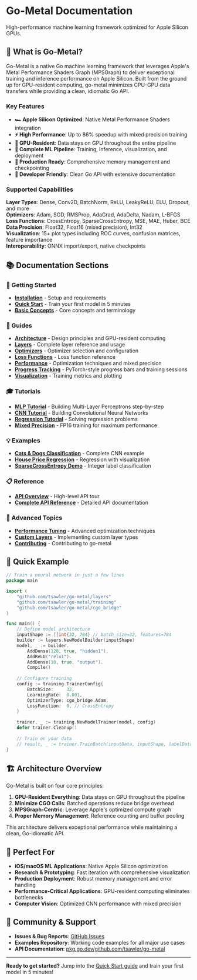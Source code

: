# Go-Metal Documentation

High-performance machine learning framework optimized for Apple Silicon GPUs.

## 🚀 What is Go-Metal?

Go-Metal is a native Go machine learning framework that leverages Apple's Metal Performance Shaders Graph (MPSGraph) to deliver exceptional training and inference performance on Apple Silicon. Built from the ground up for GPU-resident computing, go-metal minimizes CPU-GPU data transfers while providing a clean, idiomatic Go API.

### Key Features

- **🏎️ Apple Silicon Optimized**: Native Metal Performance Shaders integration
- **⚡ High Performance**: Up to 86% speedup with mixed precision training  
- **🎯 GPU-Resident**: Data stays on GPU throughout the entire pipeline
- **🧠 Complete ML Pipeline**: Training, inference, visualization, and deployment
- **💾 Production Ready**: Comprehensive memory management and checkpointing
- **🔧 Developer Friendly**: Clean Go API with extensive documentation

### Supported Capabilities

**Layer Types**: Dense, Conv2D, BatchNorm, ReLU, LeakyReLU, ELU, Dropout, and more  
**Optimizers**: Adam, SGD, RMSProp, AdaGrad, AdaDelta, Nadam, L-BFGS  
**Loss Functions**: CrossEntropy, SparseCrossEntropy, MSE, MAE, Huber, BCE  
**Data Precision**: Float32, Float16 (mixed precision), Int32  
**Visualization**: 15+ plot types including ROC curves, confusion matrices, feature importance  
**Interoperability**: ONNX import/export, native checkpoints

## 📚 Documentation Sections

### 🏁 Getting Started
- **[Installation](getting-started/installation.md)** - Setup and requirements
- **[Quick Start](getting-started/quick-start.md)** - Train your first model in 5 minutes
- **[Basic Concepts](getting-started/basic-concepts.md)** - Core concepts and terminology

### 📖 Guides
- **[Architecture](guides/architecture.md)** - Design principles and GPU-resident computing
- **[Layers](guides/layers.md)** - Complete layer reference and usage
- **[Optimizers](guides/optimizers.md)** - Optimizer selection and configuration
- **[Loss Functions](guides/loss-functions.md)** - Loss function reference
- **[Performance](guides/performance.md)** - Optimization techniques and mixed precision
- **[Progress Tracking](guides/progress-tracking.md)** - PyTorch-style progress bars and training sessions
- **[Visualization](guides/visualization.md)** - Training metrics and plotting

### 🎓 Tutorials
- **[MLP Tutorial](tutorials/mlp-tutorial.md)** - Building Multi-Layer Perceptrons step-by-step
- **[CNN Tutorial](tutorials/cnn-tutorial.md)** - Building Convolutional Neural Networks
- **[Regression Tutorial](tutorials/regression-tutorial.md)** - Solving regression problems
- **[Mixed Precision](tutorials/mixed-precision.md)** - FP16 training for maximum performance

### 💡 Examples
- **[Cats & Dogs Classification](examples/cats-dogs-classification.md)** - Complete CNN example
- **[House Price Regression](examples/house-price-regression.md)** - Regression with visualization
- **[SparseCrossEntropy Demo](examples/sparse-cross-entropy.md)** - Integer label classification

### 📋 Reference
- **[API Overview](reference/api-overview.md)** - High-level API tour
- **[Complete API Reference](https://pkg.go.dev/github.com/tsawler/go-metal)** - Detailed API documentation

### 🔬 Advanced Topics
- **[Performance Tuning](advanced/performance-tuning.md)** - Advanced optimization techniques
- **[Custom Layers](tutorials/custom-layers.md)** - Implementing custom layer types
- **[Contributing](advanced/contributing.md)** - Contributing to go-metal

## 🚀 Quick Example

```go
// Train a neural network in just a few lines
package main

import (
    "github.com/tsawler/go-metal/layers"
    "github.com/tsawler/go-metal/training"
    "github.com/tsawler/go-metal/cgo_bridge"
)

func main() {
    // Define model architecture
    inputShape := []int{32, 784} // batch_size=32, features=784
    builder := layers.NewModelBuilder(inputShape)
    model, _ := builder.
        AddDense(128, true, "hidden1").
        AddReLU("relu1").
        AddDense(10, true, "output").
        Compile()
    
    // Configure training
    config := training.TrainerConfig{
        BatchSize:     32,
        LearningRate:  0.001,
        OptimizerType: cgo_bridge.Adam,
        LossFunction:  0, // CrossEntropy
    }
    
    trainer, _ := training.NewModelTrainer(model, config)
    defer trainer.Cleanup()
    
    // Train on your data
    // result, _ := trainer.TrainBatch(inputData, inputShape, labelData, labelShape)
}
```

## 🏗️ Architecture Overview

Go-Metal is built on four core principles:

1. **GPU-Resident Everything**: Data stays on GPU throughout the pipeline
2. **Minimize CGO Calls**: Batched operations reduce bridge overhead  
3. **MPSGraph-Centric**: Leverage Apple's optimized compute graph
4. **Proper Memory Management**: Reference counting and buffer pooling

This architecture delivers exceptional performance while maintaining a clean, Go-idiomatic API.

## 🎯 Perfect For

- **iOS/macOS ML Applications**: Native Apple Silicon optimization
- **Research & Prototyping**: Fast iteration with comprehensive visualization
- **Production Deployment**: Robust memory management and error handling
- **Performance-Critical Applications**: GPU-resident computing eliminates bottlenecks
- **Computer Vision**: Optimized CNN performance with mixed precision

## 🤝 Community & Support

- **Issues & Bug Reports**: [GitHub Issues](https://github.com/tsawler/go-metal/issues)
- **Examples Repository**: Working code examples for all major use cases
- **API Documentation**: [pkg.go.dev/github.com/tsawler/go-metal](https://pkg.go.dev/github.com/tsawler/go-metal)

---

**Ready to get started?** Jump into the [Quick Start guide](getting-started/quick-start.md) and train your first model in 5 minutes!